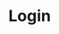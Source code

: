 <html>
<head>
<title>Login form</title>
<link rel="stylesheet" href="main.css">
</head>
<body>
<h1>Login</h1>
</body>
</html>
